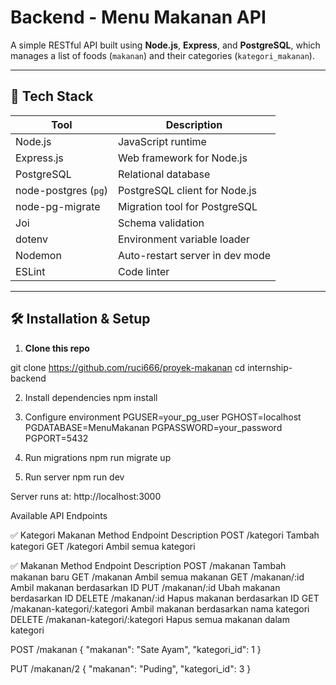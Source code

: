 # Backend - Menu Makanan API

A simple RESTful API built using **Node.js**, **Express**, and **PostgreSQL**, which manages a list of foods (`makanan`) and their categories (`kategori_makanan`).

---

## 🚀 Tech Stack

| Tool         | Description                          |
|--------------|--------------------------------------|
| Node.js      | JavaScript runtime                   |
| Express.js   | Web framework for Node.js            |
| PostgreSQL   | Relational database                  |
| node-postgres (`pg`) | PostgreSQL client for Node.js |
| node-pg-migrate | Migration tool for PostgreSQL     |
| Joi          | Schema validation                    |
| dotenv       | Environment variable loader          |
| Nodemon      | Auto-restart server in dev mode      |
| ESLint       | Code linter                          |

---

## 🛠️ Installation & Setup

1. **Clone this repo**

git clone https://github.com/ruci666/proyek-makanan
cd internship-backend


2.	Install dependencies
npm install

3.	Configure environment
PGUSER=your_pg_user
PGHOST=localhost
PGDATABASE=MenuMakanan
PGPASSWORD=your_password
PGPORT=5432

4. Run migrations
npm run migrate up

5. Run server
npm run dev

Server runs at: http://localhost:3000

Available API Endpoints

✅ Kategori Makanan
Method         Endpoint           Description
POST        /kategori           Tambah kategori
GET         /kategori Ambil     semua kategori


✅ Makanan
Method         Endpoint                        Description
POST          /makanan                    Tambah makanan baru
GET           /makanan                    Ambil semua makanan
GET          /makanan/:id               Ambil makanan berdasarkan ID
PUT          /makanan/:id               Ubah makanan berdasarkan ID
DELETE      /makanan/:id                Hapus makanan berdasarkan ID
GET     /makanan-kategori/:kategori  Ambil makanan berdasarkan nama kategori
DELETE  /makanan-kategori/:kategori   Hapus semua makanan dalam kategori

POST /makanan
{
  "makanan": "Sate Ayam",
  "kategori_id": 1
}

PUT /makanan/2
{
  "makanan": "Puding",
  "kategori_id": 3
}